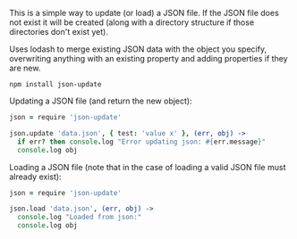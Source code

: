 This is a simple way to update (or load) a JSON file.  If the JSON file does not exist it will be created (along with a directory structure if those directories don't exist yet).

Uses lodash to merge existing JSON data with the object you specify, overwriting anything with an 
existing property and adding properties if they are new.

`npm install json-update`

Updating a JSON file (and return the new object):

```coffeescript
json = require 'json-update'

json.update 'data.json', { test: 'value x' }, (err, obj) ->
  if err? then console.log "Error updating json: #{err.message}"
  console.log obj

```

Loading a JSON file (note that in the case of loading a valid JSON file must already exist):

```coffeescript
json = require 'json-update'

json.load 'data.json', (err, obj) ->
  console.log "Loaded from json:"
  console.log obj
```
